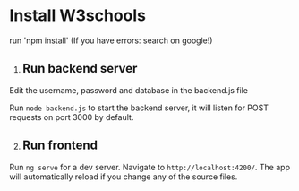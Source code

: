 # Install W3schools

run 'npm install' (If you have errors: search on google!)

1. ## Run backend server

Edit the username, password and database in the backend.js file

Run `node backend.js` to start the backend server, it will listen for POST requests on port 3000 by default.

2. ## Run frontend

Run `ng serve` for a dev server. Navigate to `http://localhost:4200/`. The app will automatically reload if you change any of the source files.


